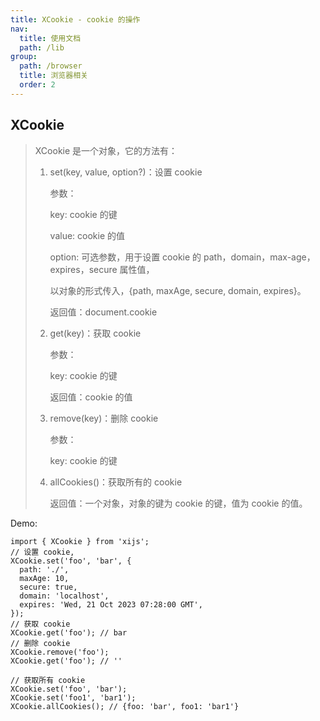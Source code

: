 ```yaml
---
title: XCookie - cookie 的操作
nav:
  title: 使用文档
  path: /lib
group:
  path: /browser
  title: 浏览器相关
  order: 2
---
```


## XCookie

> XCookie 是一个对象，它的方法有：
>
> 1.  set(key, value, option?)：设置 cookie
>
>     参数：
>
>     key: cookie 的键
>
>     value: cookie 的值
>
>     option: 可选参数，用于设置 cookie 的 path，domain，max-age，expires，secure 属性值，
>
>     以对象的形式传入，{path, maxAge, secure, domain, expires}。
>
>     返回值：document.cookie
>
> 2.  get(key)：获取 cookie
>
>     参数：
>
>     key: cookie 的键
>
>     返回值：cookie 的值
>
> 3.  remove(key)：删除 cookie
>
>     参数：
>
>     key: cookie 的键
>
> 4.  allCookies()：获取所有的 cookie
>
>     返回值：一个对象，对象的键为 cookie 的键，值为 cookie 的值。

Demo:

```tsx | pure
import { XCookie } from 'xijs';
// 设置 cookie,
XCookie.set('foo', 'bar', {
  path: './',
  maxAge: 10,
  secure: true,
  domain: 'localhost',
  expires: 'Wed, 21 Oct 2023 07:28:00 GMT',
});
// 获取 cookie
XCookie.get('foo'); // bar
// 删除 cookie
XCookie.remove('foo');
XCookie.get('foo'); // ''

// 获取所有 cookie
XCookie.set('foo', 'bar');
XCookie.set('foo1', 'bar1');
XCookie.allCookies(); // {foo: 'bar', foo1: 'bar1'}
```
